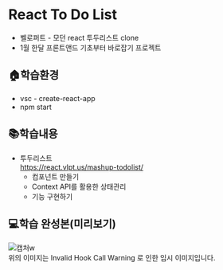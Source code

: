 # React To Do List
- 벨로퍼트 - 모던 react 투두리스트 clone
- 1월 한달 프론트앤드 기초부터 바로잡기 프로젝트 

## 🏠학습환경
- vsc - create-react-app
- npm start 

## 📚학습내용
- 투두리스트<br>
https://react.vlpt.us/mashup-todolist/
    - 컴포넌트 만들기
    - Context API를 활용한 상태관리
    - 기능 구현하기

## 💻학습 완성본(미리보기)
![캡처w](https://user-images.githubusercontent.com/48710889/119238642-93825e00-bb7e-11eb-9dd2-2ef9fb9fa585.PNG)<br>
위의 이미지는 Invalid Hook Call Warning 로 인한 임시 이미지입니다.